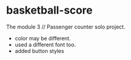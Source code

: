 # basketball-score
The module 3 // Passenger counter solo project. 

- color may be different.
- used a different font too. 
- added button styles 